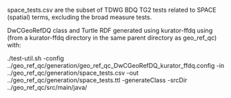 space_tests.csv are the subset of TDWG BDQ TG2 tests related to SPACE (spatial) terms, excluding the broad measure tests.

DwCGeoRefDQ class and Turtle RDF generated using kurator-ffdq using (from a kurator-ffdq directory in the same parent directory as geo_ref_qc) with:

   ./test-util.sh -config ../geo_ref_qc/generation/geo_ref_qc_DwCGeoRefDQ_kurator_ffdq.config -in ../geo_ref_qc/generation/space_tests.csv -out ../geo_ref_qc/generation/space_tests.ttl -generateClass -srcDir ../geo_ref_qc/src/main/java/
